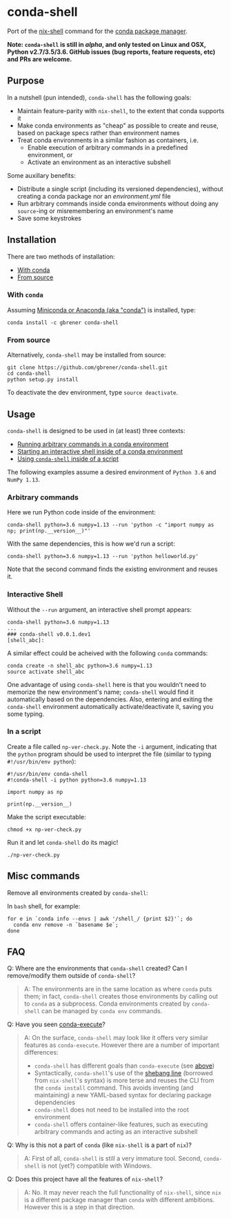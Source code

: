 # conda-shell

Port of the [nix-shell](https://github.com/NixOS/nix) command for the [conda package manager](https://github.com/conda/conda).

**Note: `conda-shell` is still in _alpha_, and only tested on Linux and OSX, Python v2.7/3.5/3.6. GitHub issues (bug reports, feature requests, etc) and PRs are welcome.**

## Purpose

In a nutshell (pun intended), `conda-shell` has the following goals:

- Maintain feature-parity with `nix-shell`, to the extent that conda supports it
- Make conda environments as "cheap" as possible to create and reuse, based on package specs rather than environment names
- Treat conda environments in a similar fashion as containers, i.e.
    - Enable execution of arbitrary commands in a predefined environment, or
    - Activate an environment as an interactive subshell

Some auxillary benefits:

- Distribute a single script (including its versioned dependencies), without creating a conda package nor an _environment.yml_ file
- Run arbitrary commands inside conda environments without doing any `source`-ing or misremembering an environment's name 
- Save some keystrokes

## Installation

There are two methods of installation:
- [With conda](#with-conda)
- [From source](#from-source)

### With `conda`

Assuming [Miniconda or Anaconda (aka "conda")](https://conda.io/docs/install/quick.html) is installed, type:

```
conda install -c gbrener conda-shell
```

### From source

Alternatively, `conda-shell` may be installed from source:

```
git clone https://github.com/gbrener/conda-shell.git
cd conda-shell
python setup.py install
```

To deactivate the dev environment, type `source deactivate`.

## Usage

`conda-shell` is designed to be used in (at least) three contexts:

- [Running arbitrary commands in a conda environment](#arbitrary-commands)
- [Starting an interactive shell inside of a conda environment](#interactive-shell)
- [Using `conda-shell` inside of a script](#inside-a-script)

The following examples assume a desired environment of `Python 3.6` and `NumPy 1.13`.

### Arbitrary commands

Here we run Python code inside of the environment:

```
conda-shell python=3.6 numpy=1.13 --run 'python -c "import numpy as np; print(np.__version__)"'
```

With the same dependencies, this is how we'd run a script:

```
conda-shell python=3.6 numpy=1.13 --run 'python helloworld.py'
```

Note that the second command finds the existing environment and reuses it.

### Interactive Shell

Without the `--run` argument, an interactive shell prompt appears:

```
conda-shell python=3.6 numpy=1.13
...
### conda-shell v0.0.1.dev1
[shell_abc]: 
```

A similar effect could be acheived with the following `conda` commands:

```
conda create -n shell_abc python=3.6 numpy=1.13
source activate shell_abc
```

One advantage of using `conda-shell` here is that you wouldn't need to memorize the new environment's name; `conda-shell` would find it automatically based on the dependencies. Also, entering and exiting the `conda-shell` environment automatically activate/deactivate it, saving you some typing.

### In a script

Create a file called `np-ver-check.py`. Note the `-i` argument, indicating that the `python` program should be used to interpret the file (similar to typing `#!/usr/bin/env python`):

```
#!/usr/bin/env conda-shell
#!conda-shell -i python python=3.6 numpy=1.13

import numpy as np

print(np.__version__)
```

Make the script executable:

```
chmod +x np-ver-check.py
```

Run it and let `conda-shell` do its magic!

```
./np-ver-check.py
```

## Misc commands

Remove all environments created by `conda-shell`:

In `bash` shell, for example:
```
for e in `conda info --envs | awk '/shell_/ {print $2}'`; do
  conda env remove -n `basename $e`;
done
```

## FAQ

Q: Where are the environments that `conda-shell` created? Can I remove/modify them outside of `conda-shell`?
> A: The environments are in the same location as where `conda` puts them; in fact, `conda-shell` creates those environments by calling out to `conda` as a subprocess. Conda environments created by `conda-shell` can be managed by `conda env` commands.

Q: Have you seen [conda-execute](https://github.com/conda-tools/conda-execute)?
> A: On the surface, `conda-shell` may look like it offers very similar features as `conda-execute`. However there are a number of important differences:
>    - `conda-shell` has different goals than `conda-execute` (see [above](#purpose))
>    - Syntactically, `conda-shell`'s use of the [shebang line](https://en.wikipedia.org/wiki/Shebang_(Unix)) (borrowed from `nix-shell`'s syntax) is more terse and reuses the CLI from the `conda install` command. This avoids inventing (and maintaining) a new YAML-based syntax for declaring package dependencies
>    - `conda-shell` does not need to be installed into the root environment
>    - `conda-shell` offers container-like features, such as executing arbitrary commands and acting as an interactive subshell

Q: Why is this not a part of `conda` (like `nix-shell` is a part of `nix`)?
> A: First of all, `conda-shell` is still a very immature tool. Second, `conda-shell` is not (yet?) compatible with Windows.

Q: Does this project have all the features of `nix-shell`?
> A: No. It may never reach the full functionality of `nix-shell`, since `nix` is a different package manager than `conda` with different ambitions. However this is a step in that direction.
